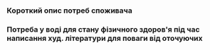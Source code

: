 ### Короткий опис потреб споживача 

### Потреба у воді для стану фізичного здоров'я під час написання худ. літератури для поваги від оточуючих